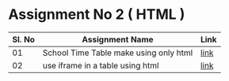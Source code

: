 # Assignment No 2  ( HTML )

|Sl. No|Assignment Name|Link|
|------|---------------|----|
|01|School Time Table make using only html|[link](https://sm8uti.github.io/Ineuron-Full-JavaScript-2.0/Assignments/06-Nov-2022/timeTable.html)|
|02|use iframe in a table using html|[link](https://sm8uti.github.io/Ineuron-Full-JavaScript-2.0/Assignments/06-Nov-2022/videoTable.html)|
